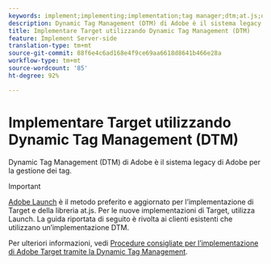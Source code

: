 ```yaml
---
keywords: implement;implementing;implementation;tag manager;dtm;at.js;dynamic tag management
description: Dynamic Tag Management (DTM) di Adobe è il sistema legacy di Adobe per la gestione dei tag.
title: Implementare Target utilizzando Dynamic Tag Management (DTM)
feature: Implement Server-side
translation-type: tm+mt
source-git-commit: 88f6e4c6ad168e4f9ce69aa6618d8641b466e28a
workflow-type: tm+mt
source-wordcount: '85'
ht-degree: 92%

---
```



# Implementare Target utilizzando Dynamic Tag Management (DTM)

Dynamic Tag Management (DTM) di Adobe è il sistema legacy di Adobe per la gestione dei tag.

>[!IMPORTANT]
>
>[Adobe Launch](/help/c-implementing-target/c-implementing-target-for-client-side-web/how-to-deployatjs/cmp-implementing-target-using-adobe-launch.md#topic_5234DDAEB0834333BD6BA1B05892FC25) è il metodo preferito e aggiornato per l’implementazione di Target e della libreria at.js. Per le nuove implementazioni di Target, utilizza Launch. La guida riportata di seguito è rivolta ai clienti esistenti che utilizzano un’implementazione DTM.

Per ulteriori informazioni, vedi [Procedure consigliate per l’implementazione di Adobe Target tramite la Dynamic Tag Management](https://experienceleague.adobe.com/docs/dtm/implementing/overview.html).
